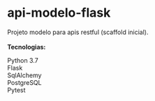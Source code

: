 # api-modelo-flask

Projeto modelo para apis restful (scaffold inicial).
<br/>
<br/>
<b>Tecnologias:</b>

Python 3.7  
Flask  
SqlAlchemy  
PostgreSQL  
Pytest  
